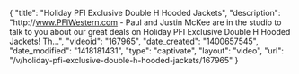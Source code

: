 {
    "title": "Holiday PFI Exclusive Double H Hooded Jackets",
    "description": "http:\/\/www.PFIWestern.com - Paul and Justin McKee are in the studio to talk to you about our great deals on Holiday PFI Exclusive Double H Hooded Jackets! Th...",
    "videoid": "167965",
    "date_created": "1400657545",
    "date_modified": "1418181431",
    "type": "captivate",
    "layout": "video",
    "url": "\/v\/holiday-pfi-exclusive-double-h-hooded-jackets\/167965"
}